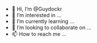 - 👋 Hi, I’m @Guydockr
- 👀 I’m interested in ...
- 🌱 I’m currently learning ...
- 💞️ I’m looking to collaborate on ...
- 📫 How to reach me ...

<!---
Guydockr/Guydockr is a ✨ special ✨ repository because its `README.md` (this file) appears on your GitHub profile.
You can click the Preview link to take a look at your changes.
--->
